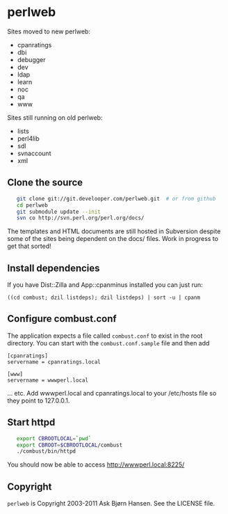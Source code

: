 # perlweb

Sites moved to new perlweb:

- cpanratings
- dbi
- debugger
- dev
- ldap
- learn
- noc
- qa
- www

Sites still running on old perlweb:

- lists
- perl4lib
- sdl
- svnaccount
- xml


## Clone the source

```sh
   git clone git://git.develooper.com/perlweb.git  # or from github
   cd perlweb
   git submodule update --init
   svn co http://svn.perl.org/perl.org/docs/ 
```

The templates and HTML documents are still hosted in Subversion
despite some of the sites being dependent on the docs/ files. Work in
progress to get that sorted!

## Install dependencies

If you have Dist::Zilla and App::cpanminus installed you can just run:

   `((cd combust; dzil listdeps); dzil listdeps) | sort -u | cpanm`

## Configure combust.conf

The application expects a file called `combust.conf` to exist in the
root directory.  You can start with the `combust.conf.sample` file and
then add

```
[cpanratings]
servername = cpanratings.local

[www]
servername = wwwperl.local

```

... etc.  Add wwwperl.local and cpanratings.local to your /etc/hosts
file so they point to 127.0.0.1.


## Start httpd

```sh
   export CBROOTLOCAL=`pwd`
   export CBROOT=$CBROOTLOCAL/combust
   ./combust/bin/httpd
```

You should now be able to access http://wwwperl.local:8225/


## Copyright

`perlweb` is Copyright 2003-2011 Ask Bjørn Hansen.  See the LICENSE file.

